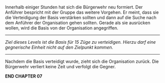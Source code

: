 Innerhalb einiger Stunden hat sich die Bürgerwehr neu formiert. Der Anführer bespricht mit der Gruppe das weitere Vorgehen. Er meint, dass sie die Verteidigung der Basis verstärken sollten und dann auf die Suche nach dem Anführer der Organisation gehen sollten. Gerade als sie ausrücken wollen, wird die Basis von der Organisation angegriffen.

---

*Ziel dieses Levels ist die Basis für 15 Züge zu verteidigen. Hierzu darf eine gegnerische Einheit nicht auf den Zielpunkt kommen.*

---

Nachdem die Basis verteidigt wurde, zieht sich die Organisation zurück. Die Bürgerwehr verliert keine Zeit und verfolgt die Gegner.

**END CHAPTER 07**

